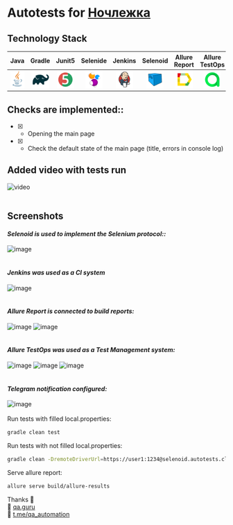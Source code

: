 # Autotests for [Ночлежка](https://homeless.ru//)
## Technology Stack
| Java | Gradle | Junit5 | Selenide | Jenkins | Selenoid | Allure Report | Allure TestOps | 
|:----:|:------:|:------:|:--------:|:-------:|:--------:|:---------------:|:--------------:|
| <img src="src/test/resources/img/Java.svg" width="40" height="40"> | <img src="src/test/resources/img/Gradle.svg" width="40" height="40"> | <img src="src/test/resources/img/JUnit5.svg" width="40" height="40"> | <img src="src/test/resources/img/Selenide.svg" width="40" height="40"> | <img src="src/test/resources/img/Jenkins.svg" width="40" height="40"> | <img src="src/test/resources/img/Selenoid.svg" width="40" height="40"> | <img src="src/test/resources/img/Allure_Report.svg" width="40" height="40"> | <img src="src/test/resources/img/Allure_EE.svg" width="40" height="40"> | 

## Checks are implemented::

- [X] - Opening the main page
- [X] - Check the default state of the main page (title, errors in console log)

## Added video with tests run
![video]()
<br><br>
## Screenshots
#### *Selenoid is used to implement the Selenium protocol::*
![image]()
<br />
<br />
#### *Jenkins was used as a CI system*
![image]()
<br />
<br />
#### *Allure Report is connected to build reports:*
![image]()
![image]()
<br />
<br />
#### *Allure TestOps was used as a Test Management system:*
![image]()
![image]()
![image]()
<br />
<br />
#### *Telegram notification configured:*
![image]()
<br />
<br />
Run tests with filled local.properties:
```bash
gradle clean test
```

Run tests with not filled local.properties:
```bash
gradle clean -DremoteDriverUrl=https://user1:1234@selenoid.autotests.cloud/wd/hub/ -DvideoStorage=https://selenoid.autotests.cloud/video/ -Dthreads=1 test
```

Serve allure report:
```bash
allure serve build/allure-results
```

Thanks :pray:<br/>
:green_heart: <a target="_blank" href="https://qa.guru">qa.guru</a><br/>
:green_heart: <a target="_blank" href="https://t.me/qa_automation">t.me/qa_automation</a>